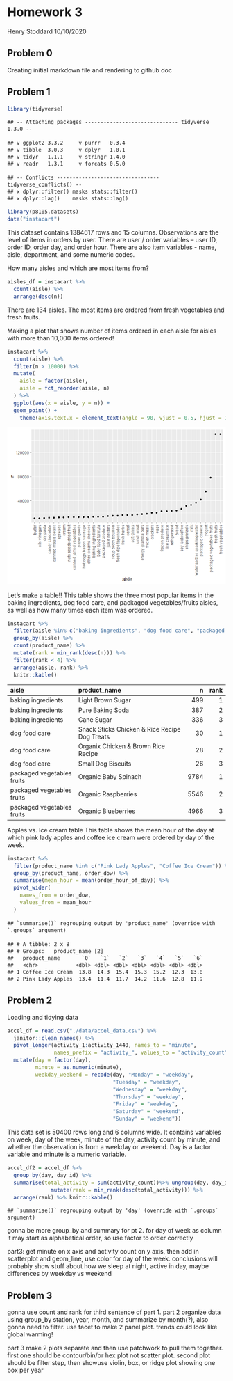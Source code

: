 Homework 3
================
Henry Stoddard
10/10/2020

## Problem 0

Creating initial markdown file and rendering to github doc

## Problem 1

``` r
library(tidyverse)
```

    ## -- Attaching packages ------------------------------ tidyverse 1.3.0 --

    ## v ggplot2 3.3.2     v purrr   0.3.4
    ## v tibble  3.0.3     v dplyr   1.0.1
    ## v tidyr   1.1.1     v stringr 1.4.0
    ## v readr   1.3.1     v forcats 0.5.0

    ## -- Conflicts --------------------------------- tidyverse_conflicts() --
    ## x dplyr::filter() masks stats::filter()
    ## x dplyr::lag()    masks stats::lag()

``` r
library(p8105.datasets)
data("instacart")
```

This dataset contains 1384617 rows and 15 columns. Observations are the
level of items in orders by user. There are user / order variables –
user ID, order ID, order day, and order hour. There are also item
variables - name, aisle, department, and some numeric codes.

How many aisles and which are most items from?

``` r
aisles_df = instacart %>% 
  count(aisle) %>% 
  arrange(desc(n))
```

There are 134 aisles. The most items are ordered from fresh vegetables
and fresh fruits.

Making a plot that shows number of items ordered in each aisle for
aisles with more than 10,000 items ordered\!

``` r
instacart %>% 
  count(aisle) %>% 
  filter(n > 10000) %>% 
  mutate(
    aisle = factor(aisle),
    aisle = fct_reorder(aisle, n)
  ) %>% 
  ggplot(aes(x = aisle, y = n)) +
  geom_point() +
    theme(axis.text.x = element_text(angle = 90, vjust = 0.5, hjust = 1))
```

![](p8105_hw3_hms2187_files/figure-gfm/unnamed-chunk-3-1.png)<!-- -->

Let’s make a table\!\! This table shows the three most popular items in
the baking ingredients, dog food care, and packaged vegetables/fruits
aisles, as well as how many times each item was ordered.

``` r
instacart %>% 
  filter(aisle %in% c("baking ingredients", "dog food care", "packaged vegetables fruits")) %>% 
  group_by(aisle) %>% 
  count(product_name) %>% 
  mutate(rank = min_rank(desc(n))) %>% 
  filter(rank < 4) %>% 
  arrange(aisle, rank) %>% 
  knitr::kable()
```

| aisle                      | product\_name                                 |    n | rank |
| :------------------------- | :-------------------------------------------- | ---: | ---: |
| baking ingredients         | Light Brown Sugar                             |  499 |    1 |
| baking ingredients         | Pure Baking Soda                              |  387 |    2 |
| baking ingredients         | Cane Sugar                                    |  336 |    3 |
| dog food care              | Snack Sticks Chicken & Rice Recipe Dog Treats |   30 |    1 |
| dog food care              | Organix Chicken & Brown Rice Recipe           |   28 |    2 |
| dog food care              | Small Dog Biscuits                            |   26 |    3 |
| packaged vegetables fruits | Organic Baby Spinach                          | 9784 |    1 |
| packaged vegetables fruits | Organic Raspberries                           | 5546 |    2 |
| packaged vegetables fruits | Organic Blueberries                           | 4966 |    3 |

Apples vs. Ice cream table This table shows the mean hour of the day at
which pink lady apples and coffee ice cream were ordered by day of the
week.

``` r
instacart %>%
  filter(product_name %in% c("Pink Lady Apples", "Coffee Ice Cream")) %>%
  group_by(product_name, order_dow) %>%
  summarise(mean_hour = mean(order_hour_of_day)) %>% 
  pivot_wider(
    names_from = order_dow,
    values_from = mean_hour
  )
```

    ## `summarise()` regrouping output by 'product_name' (override with `.groups` argument)

    ## # A tibble: 2 x 8
    ## # Groups:   product_name [2]
    ##   product_name       `0`   `1`   `2`   `3`   `4`   `5`   `6`
    ##   <chr>            <dbl> <dbl> <dbl> <dbl> <dbl> <dbl> <dbl>
    ## 1 Coffee Ice Cream  13.8  14.3  15.4  15.3  15.2  12.3  13.8
    ## 2 Pink Lady Apples  13.4  11.4  11.7  14.2  11.6  12.8  11.9

## Problem 2

Loading and tidying data

``` r
accel_df = read.csv("./data/accel_data.csv") %>% 
  janitor::clean_names() %>% 
  pivot_longer(activity_1:activity_1440, names_to = "minute",
               names_prefix = "activity_", values_to = "activity_count") %>% 
  mutate(day = factor(day),
         minute = as.numeric(minute),
         weekday_weekend = recode(day, "Monday" = "weekday",
                                  "Tuesday" = "weekday",
                                  "Wednesday" = "weekday",
                                  "Thursday" = "weekday",
                                  "Friday" = "weekday",
                                  "Saturday" = "weekend",
                                  "Sunday" = "weekend"))
```

This data set is 50400 rows long and 6 columns wide. It contains
variables on week, day of the week, minute of the day, activity count by
minute, and whether the observation is from a weekday or weekend. Day is
a factor variable and minute is a numeric variable.

``` r
accel_df2 = accel_df %>% 
  group_by(day, day_id) %>%
  summarise(total_activity = sum(activity_count))%>% ungroup(day, day_id) %>% 
              mutate(rank = min_rank(desc(total_activity))) %>% 
  arrange(rank) %>% knitr::kable()
```

    ## `summarise()` regrouping output by 'day' (override with `.groups` argument)

gonna be more group\_by and summary for pt 2. for day of week as column
it may start as alphabetical order, so use factor to order correctly

part3: get minute on x axis and activity count on y axis, then add in
scatterplot and geom\_line, use color for day of the week. conclusions
will probably show stuff about how we sleep at night, active in day,
maybe differences by weekday vs weekend

## Problem 3

gonna use count and rank for third sentence of part 1. part 2 organize
data using group\_by station, year, month, and summarize by month(?),
also gonna need to filter. use facet to make 2 panel plot. trends could
look like global warming\!

part 3 make 2 plots separate and then use patchwork to pull them
together. first one should be contour/bin/or hex plot not scatter plot.
second plot should be filter step, then showuse violin, box, or ridge
plot showing one box per year
